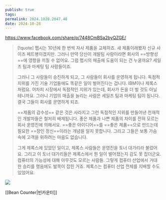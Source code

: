 ```yaml
---
publish: true
tags: 
permalink: 2024.1028.2047.48
date: 2024-10-28
---
```


https://www.facebook.com/share/p/7448CmBSa2byQZGE/
> [!quote]
> 펩시는 10년에 한 번씩 자사 제품을 교체하죠.
> 새 제품이래봤자 신규 사이즈 페트병이겠지만.
> 그러니 만약 당신이 개발팀 사람이라면 회사의 ==방향성==에 영향을 끼칠 수 없어요.
> 그럼 펩시의 매출에 도움이 되는 건 누굴까요? 
> 세일즈 팀과 마케팅 팀 사람들이죠.
>
> 그러니 그 사람들이 승진하게 되고, 그 사람들이 회사를 운영하게 됩니다.
> 독점적 지위를 가진 기술 기업들에도 똑같은 일이 벌어진다는 겁니다.
> IBM이나 제록스처럼요.
> 어차피 시장에서 독점적인 지위가 있는데, 회사가 돈을 더 벌 것도 아닐 테니까요.
> 그러니 기업의 매출을 늘리는 사람은 세일즈 팀과 마케팅 팀이 됩니다.
> 결국 그들이 회사를 운영하게 되죠.
> 
> ==제품의 감수성== 같은 것은 사라지고
> 그런 독점적인 지위를 만들어낸 천재적인 개발자들은 철저히 배제됩니다.
> 좋은 제품과 나쁜 제품의 차이를 전혀 모르는 회사 운영진에 의해서요.
> ==좋은 아이디어==를 ==좋은 제품==으로 만드는데 필요한 ==장인 정신==이라는 개념을 알지 못합니다.
> 그리고 그들은 보통 가슴 속에 고객을 위하려는 마음도 없습니다.
> 
> 그게 제록스에 있었던 일이고, 제록스 사람들은 운영진을 토너 대가리라 불렀어요.
> 그리고 이 토너 대가리들은 제록스에서 뭔 일이 벌어졌는지 감도 못 잡더군요.
> 컴퓨터의 가능성에 대해 아무것도 모르는 사람들.
> 그렇게 컴퓨터 산업에서 거대한 승리를 했음에도 발목이 잡힌 거죠.
> 제록스는 컴퓨터 산업 전체를 지배할 수도 있었어요.

![](https://youtu.be/082aRekJrP8?si=LX3FSQtzSZVOPa7s)

[[Bean Counter|빈카운터]]